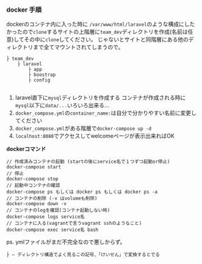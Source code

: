 ### docker 手順
dockerのコンテナ内に入った時に `/var/www/html/laravel`のような構成にしたかったので`clone`するサイトの上階層に`team_dev`ディレクトリを作成(名前は任意)してその中に`clone`してください。
じゃないとサイトと同階層にある他のディレクトリまで全てマウントされてしまうので。
```:構成見本
├ team_dev
    ├ laravel
        ├ app
        ├ boostrap
        ├ config
        
```
1. laravel直下に`mysql`ディレクトリを作成する
    コンテナが作成される時に`mysql`以下に`data/...`いろいろ出来る...
2. `docker_compose.yml`の`container_name:`は自分で分かりやすい名前に変更してください
3. `docker_compose.yml`がある階層で`docker-compose up -d`
4. `localhost:8080`でアクセスしてwelcomeページが表示出来ればOK

**dockerコマンド**
```
// 作成済みコンテナの起動 (startの後にservice名で１つずつ起動or停止)
docker-compose start
// 停止
docker-compose stop
// 起動中コンテナの確認
docker-compose ps もしくは docker ps もしくは docker ps -a
// コンテナの削除 (-v はvolumeも削除) 
docker-compose down -v
// コンテナのlogを確認(コンテナ起動しない時)
docker-compose logs service名
// コンテナに入る(vagrantで言うvagrant sshのようなこと)
docker-compose exec service名 bash
```

ps. ymlファイルがまだ不完全なので悪しからず。

```:豆知識
├ ⇦ ディレクトリ構造でよく見るこの記号、「けいせん」で変換するとでる
```
